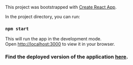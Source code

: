 This project was bootstrapped with [Create React App](https://github.com/facebook/create-react-app).

In the project directory, you can run:

### `npm start`

This will run the app in the development mode.\
Open [http://localhost:3000](http://localhost:3000) to view it in your browser.

### Find the deployed version of the application [here](https://main--product-catalog-dc.netlify.app/).
